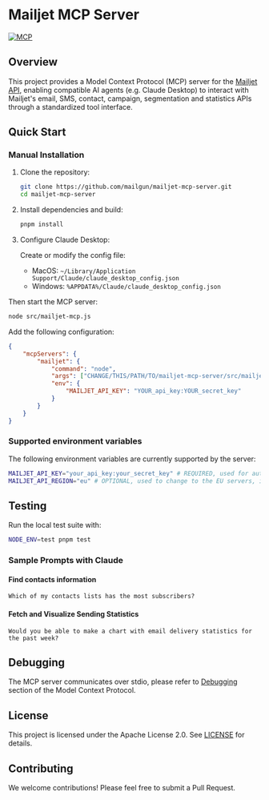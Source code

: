 # Mailjet MCP Server
[![MCP](https://img.shields.io/badge/MCP-Server-blue.svg)](https://github.com/modelcontextprotocol)

## Overview

This project provides a Model Context Protocol (MCP) server for the [Mailjet API](https://www.mailjet.com), enabling compatible AI agents (e.g. Claude Desktop) to interact with Mailjet's email, SMS, contact, campaign, segmentation and statistics APIs through a standardized tool interface.

## Quick Start

### Manual Installation
1. Clone the repository:
   ```bash
   git clone https://github.com/mailgun/mailjet-mcp-server.git
   cd mailjet-mcp-server
   ```

2. Install dependencies and build:
   ```bash
   pnpm install
   ```

3. Configure Claude Desktop:

   Create or modify the config file:
   - MacOS: `~/Library/Application Support/Claude/claude_desktop_config.json`
   - Windows: `%APPDATA%/Claude/claude_desktop_config.json`


Then start the MCP server:

```sh
node src/mailjet-mcp.js
```

   Add the following configuration:
   ```json
   {
       "mcpServers": {
           "mailjet": {
               "command": "node",
               "args": ["CHANGE/THIS/PATH/TO/mailjet-mcp-server/src/mailjet-mcp.js"],
               "env": {
                   "MAILJET_API_KEY": "YOUR_api_key:YOUR_secret_key"
               }
           }
       }
   }
   ```

### Supported environment variables

The following environment variables are currently supported by the server:

```sh
MAILJET_API_KEY="your_api_key:your_secret_key" # REQUIRED, used for authenticating your account
MAILJET_API_REGION="eu" # OPTIONAL, used to change to the EU servers, if desired
```


## Testing

Run the local test suite with:

```bash
NODE_ENV=test pnpm test
```


### Sample Prompts with Claude

#### Find contacts information

```
Which of my contacts lists has the most subscribers?
```

#### Fetch and Visualize Sending Statistics

```
Would you be able to make a chart with email delivery statistics for the past week?
```

## Debugging

The MCP server communicates over stdio, please refer to [Debugging](https://modelcontextprotocol.io/docs/tools/debugging) section of the Model Context Protocol.

## License

This project is licensed under the Apache License 2.0. See [LICENSE](LICENSE) for details.

## Contributing

We welcome contributions! Please feel free to submit a Pull Request.
